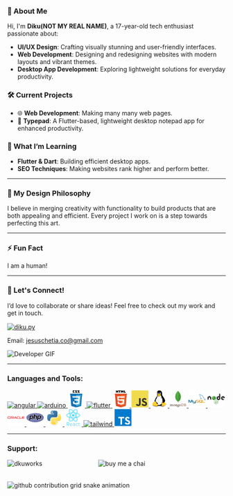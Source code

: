 ### 🌟 About Me  
Hi, I'm **Diku(NOT MY REAL NAME)**, a 17-year-old tech enthusiast passionate about:  
- **UI/UX Design**: Crafting visually stunning and user-friendly interfaces.  
- **Web Development**: Designing and redesigning websites with modern layouts and vibrant themes.  
- **Desktop App Development**: Exploring lightweight solutions for everyday productivity.  

### 🛠️ Current Projects  
- 🌐 **Web Development**: Making many many web pages.  
- 📝 **Typepad**: A Flutter-based, lightweight desktop notepad app for enhanced productivity.  

### 🌱 What I’m Learning  
- **Flutter & Dart**: Building efficient desktop apps.  
- **SEO Techniques**: Making websites rank higher and perform better.  

---

### 🎨 My Design Philosophy  
I believe in merging creativity with functionality to build products that are both appealing and efficient. Every project I work on is a step towards perfecting this art.  

---

### ⚡ Fun Fact
I am a human!

---

### 🚀 Let's Connect!  
I’d love to collaborate or share ideas! Feel free to check out my work and get in touch. 

<a href="https://instagram.com/diku.py" target="blank"><img align="center" src="https://raw.githubusercontent.com/rahuldkjain/github-profile-readme-generator/master/src/images/icons/Social/instagram.svg" alt="diku.py" height="30" width="40" /></a>

Email: jesuschetia.co@gmail.com

![Developer GIF](https://media.giphy.com/media/ZVik7pBtu9dNS/giphy.gif)

---

<h3 align="left">Languages and Tools:</h3>
<p align="left"> <a href="https://angular.io" target="_blank" rel="noreferrer"> <img src="https://angular.io/assets/images/logos/angular/angular.svg" alt="angular" width="40" height="40"/> </a> <a href="https://www.arduino.cc/" target="_blank" rel="noreferrer"> <img src="https://cdn.worldvectorlogo.com/logos/arduino-1.svg" alt="arduino" width="40" height="40"/> </a> <a href="https://www.w3schools.com/css/" target="_blank" rel="noreferrer"> <img src="https://raw.githubusercontent.com/devicons/devicon/master/icons/css3/css3-original-wordmark.svg" alt="css3" width="40" height="40"/> </a> <a href="https://flutter.dev" target="_blank" rel="noreferrer"> <img src="https://www.vectorlogo.zone/logos/flutterio/flutterio-icon.svg" alt="flutter" width="40" height="40"/> </a> <a href="https://www.w3.org/html/" target="_blank" rel="noreferrer"> <img src="https://raw.githubusercontent.com/devicons/devicon/master/icons/html5/html5-original-wordmark.svg" alt="html5" width="40" height="40"/> </a> <a href="https://developer.mozilla.org/en-US/docs/Web/JavaScript" target="_blank" rel="noreferrer"> <img src="https://raw.githubusercontent.com/devicons/devicon/master/icons/javascript/javascript-original.svg" alt="javascript" width="40" height="40"/> </a> <a href="https://www.linux.org/" target="_blank" rel="noreferrer"> <img src="https://raw.githubusercontent.com/devicons/devicon/master/icons/linux/linux-original.svg" alt="linux" width="40" height="40"/> </a> <a href="https://www.mongodb.com/" target="_blank" rel="noreferrer"> <img src="https://raw.githubusercontent.com/devicons/devicon/master/icons/mongodb/mongodb-original-wordmark.svg" alt="mongodb" width="40" height="40"/> </a> <a href="https://www.mysql.com/" target="_blank" rel="noreferrer"> <img src="https://raw.githubusercontent.com/devicons/devicon/master/icons/mysql/mysql-original-wordmark.svg" alt="mysql" width="40" height="40"/> </a> <a href="https://nodejs.org" target="_blank" rel="noreferrer"> <img src="https://raw.githubusercontent.com/devicons/devicon/master/icons/nodejs/nodejs-original-wordmark.svg" alt="nodejs" width="40" height="40"/> </a> <a href="https://www.oracle.com/" target="_blank" rel="noreferrer"> <img src="https://raw.githubusercontent.com/devicons/devicon/master/icons/oracle/oracle-original.svg" alt="oracle" width="40" height="40"/> </a> <a href="https://www.php.net" target="_blank" rel="noreferrer"> <img src="https://raw.githubusercontent.com/devicons/devicon/master/icons/php/php-original.svg" alt="php" width="40" height="40"/> </a> <a href="https://www.python.org" target="_blank" rel="noreferrer"> <img src="https://raw.githubusercontent.com/devicons/devicon/master/icons/python/python-original.svg" alt="python" width="40" height="40"/> </a> <a href="https://reactjs.org/" target="_blank" rel="noreferrer"> <img src="https://raw.githubusercontent.com/devicons/devicon/master/icons/react/react-original-wordmark.svg" alt="react" width="40" height="40"/> </a> <a href="https://tailwindcss.com/" target="_blank" rel="noreferrer"> <img src="https://www.vectorlogo.zone/logos/tailwindcss/tailwindcss-icon.svg" alt="tailwind" width="40" height="40"/> </a> <a href="https://www.typescriptlang.org/" target="_blank" rel="noreferrer"> <img src="https://raw.githubusercontent.com/devicons/devicon/master/icons/typescript/typescript-original.svg" alt="typescript" width="40" height="40"/> </a> </p>

---

<h3 align="left">Support:</h3>
<p><a href="https://ko-fi.com/dkuworks"> <img align="left" src="https://cdn.ko-fi.com/cdn/kofi3.png?v=3" height="50" width="210" alt="dkuworks" /></a></p>
<p><a href="https://getmechai.vercel.app/link.html?vpa=9365240323@fam&nm=JesusChetia&amt=20"> <img align="left" src="https://i.ibb.co/Xkdj83y/image-2.png" height="50" width="210" alt="buy me a chai" /></a></p><br>

<br clear="both">

<picture>
  <source media="(prefers-color-scheme: dark)" srcset="https://raw.githubusercontent.com/dku-da-cpu/dku-da-cpu/output/github-snake-dark.svg">
  <source media="(prefers-color-scheme: light)" srcset="https://raw.githubusercontent.com/dku-da-cpu/dku-da-cpu/output/github-snake.svg">
  <img alt="github contribution grid snake animation" src="https://raw.githubusercontent.com/dku-da-cpu/dku-da-cpu/output/github-snake.svg">
</picture>
